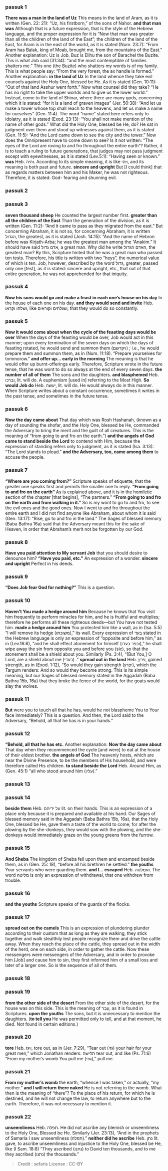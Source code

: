 
### passuk 1
<b>There was a man in the land of Uz</b> This means in the land of Aram, as it is written (Gen. 22: 21): “Uz, his firstborn,” of the sons of Nahor.
<b>and that man was</b> Although that is a future expression, that is the style of the Hebrew language, and the proper expression for it is “Now that man was greater than all the children of the land of the East”; the children of the land of the East, for Aram is in the east of the world, as it is stated (Num. 23:7): “From Aram has Balak, king of Moab, brought me, from the mountains of the East.” Another explanation: Uz is Job. Buz is Elihu the son of Barachel the Buzite. This is what Job said (31:34): “and the most contemptible of families shatters me.” This one (the Buzite) who shatters my words is of my family. This is what people say: “From the very forest, the ax handle is formed.” Another explanation: <b>in the land of Uz</b> In the land whence they take evil counsels against the Holy One, blessed be He. As it is stated (Gen. 10:11): “Out of that land Asshur went forth.” Now what counsel did they take? “He has no right to take the upper worlds and to give us the lower world.” Instead, come to the land of Shinar, where there are many gods, concerning which it is stated: “for it is a land of graven images” (Jer. 50:38): “And let us make a tower whose top shall reach to the heavens, and let us make a name for ourselves” (Gen. 11:4). The word “name” stated here refers only to idolatry, as it is stated (Exod. 23:13): “You shall not make mention of the name of other gods.” What did the Holy One, blessed be He, do? He sat in judgment over them and stood up witnesses against them, as it is stated (Gen. 11:5): “And the Lord came down to see the city and the tower.” Now does the Omnipresent have to come down to see? Is it not written: “The eyes of the Lord are roving to and fro throughout the entire earth”? Rather, it is to teach a ruling to future generations, that judges may not pass judgment except with eyewitnesses, as it is stated (Lev.5:1): “Having seen or known.”
<b>was</b> Heb. והיה. According to its simple meaning, it is like ויהי, and its meaning is both past and future.
<b>sincere and upright</b> But [I could think] that as regards matters between him and his Maker, he was not righteous. Therefore, it is stated: God- fearing and shunning evil.

### passuk 2

### passuk 3
<b>seven thousand sheep</b> He counted the largest number first.
<b>greater than all the children of the East</b> Than the generation of the division, as it is written (Gen. 11:2): “And it came to pass as they migrated from the east.” But concerning Abraham, it is not so, for concerning Abraham, it is written הגדול, the greatest, as it is stated (Josh. 14:15): “And the name of Hebron before was Kirjath-Arba; he was the greatest man among the “Anakim.” It should have said אדם גדול, a great man. Why did he write האדם הגדול, the greatest man? By this, Scripture hinted that he was a great man who passed ten tests. Therefore, his title is written with two “heys”, the numerical value of which is ten. Job, however, described by the word גדול, greater, passed only one [test], as it is stated: sincere and upright, etc., that out of that entire generation, he was not apprehended for that iniquity.

### passuk 4
<b>Now his sons would go and make a feast in each one’s house on his day</b> In the house of each one on his day.
<b>and they would send and invite</b> Heb. ושלחו וקראו, like ושולחים וקוראים, that they would do so constantly.

### passuk 5
<b>Now it would come about when the cycle of the feasting days would be over</b> When the days of the feasting would be over, Job would act in this manner; upon every termination of the seven days on which the days of feasting rotated, he would send and summon them (ויקדשם) ; i.e., he would prepare them and summon them, as in (Num. 11:18). “Prepare yourselves for tommorow.”
<b>and offer up... early in the morning</b> The meaning is that he would offer up burnt-offerings early. Therefore, Scripture wrote in the future tense, that he was wont to do so always at the end of every seven days.
<b>the number of all of them</b> The sons and the daughters.
<b>and blasphemed</b> Heb. וברכו, lit. will do. A euphemism [used in] referring to the Most High.
<b>So would Job do</b> Heb. יעשה, lit. will do. He would always do in this manner. When Scripture writes about a constant occurrence, sometimes it writes in the past tense, and sometimes in the future tense.

### passuk 6
<b>Now the day came about</b> That day which was Rosh Hashanah, (known as a day of sounding the shofar, and the Holy One, blessed be He, commanded the Adversary to bring the merit and the guilt of all creatures. This is the meaning of “from going to and fro on the earth.”)
<b>and the angels of God came to stand beside the Lord</b> to contend with Him, because the expression of standing refers only to judgment, as it is stated (Isa. 3:13): “The Lord stands to plead.”
<b>and the Adversary, too, came among them</b> to accuse the people.

### passuk 7
<b>“Where are you coming from?”</b> Scripture speaks of etiquette, that the greater one speaks first and permits the smaller one to reply.
<b>“From going to and fro on the earth”</b> As is explained above, and it is in the homiletic section of the chapter [that begins], “The partners.”
<b>“From going to and fro on the earth and from walking in it.”</b> So is my wont to go to and fro, to see the evil ones and the good ones. Now I went to and fro throughout the entire earth and I did not find anyone like Abraham, about whom it is said (Gen. 13:17): “Rise, go to and fro in the land.” The Sages of blessed memory (Baba Bathra 16a) said that the Adversary meant this for the sake of Heaven, in order that Abraham’s merit not be forgotten by our God.

### passuk 8
<b>Have you paid attention to My servant Job</b> that you should desire to denounce him?
<b>“Have you paid, etc.”</b> An expression of a wonder.
<b>sincere and upright</b> Perfect in his deeds.

### passuk 9
<b>“Does Job fear God for nothing?”</b> This is a question.

### passuk 10
<b>Haven’t You made a hedge around him</b> Because he knows that You visit him frequently to perform miracles for him, and he is fruitful and multiplies; therefore he performs all these righteous deeds—but You have not tested him.
<b>made a hedge around him</b> You protected him like a wall, as in (Isa. 5:5) “I will remove its hedge (משוכתו),” its wall. Every expression of בעד stated in the Hebrew language is only an expression of “opposite and before him,” as in (Lev.16:6), “and he shall effect atonement for himself (וכפר בעדו),” he shall wipe away the sin from opposite you and before you (sic), so that the atonement shall be a shield about you. Similarly (Ps. 3:4), “[But You,] O Lord, are a shield about me (בעדי) .”
<b>spread out in the land</b> Heb. פרץ, gained strength, as in (Exod. 1:12), “So would they gain strength (יפרץ), which the Targum renders: And so would they become strong. This is its simple meaning, but our Sages of blessed memory stated in the Aggadah (Baba Bathra 15b, 16a) that they broke the fence of the world, for the goats would slay the wolves.

### passuk 11
<b>But</b> were you to touch all that he has, would he not blaspheme You to Your face immediately? This is a question. And then, the Lord said to the Adversary, “Behold, all that he has is in your hands.”

### passuk 12
<b>“Behold, all that he has etc.</b> Another explanation: <b>Now the day came about</b> That day when they recommenced the cycle [and were] to eat at the house of their eldest brother.
<b>the angels of God</b> The heavenly hosts, which are near the Divine Presence, to be the members of His household, and were therefore called His children.
<b>to stand beside the Lord</b> Heb. Around Him, as (Gen. 45:1) “all who stood around him (עליו).”

### passuk 13

### passuk 14
<b>beside them</b> Heb. על ידיהם lit. on their hands. This is an expression of a place only because it is prepared and available at his hand. Our Sages of blessed memory said in the Aggadah (Baba Bathra 15b, 16a), that the Holy One, blessed be He, gave them a taste of the world to come; for after the plowing by the she-donkeys, they would sow with the plowing, and the she-donkeys would immediately graze on the young greens from the furrow.

### passuk 15
<b>And Sheba</b> The kingdom of Sheba fell upon them and encamped beside them, as in (Gen. 25: 18), “before all his brethren he settled.”
<b>the youths</b> Your servants who were guarding them.
<b>and I... escaped</b> Heb. ואמלטה. The word מליטה is only an expression of withdrawal, that one withdrew from trouble.

### passuk 16
<b>and the youths</b> Scripture speaks of the guards of the flocks.

### passuk 17
<b>spread out on the camels</b> This is an expression of plundering plunder according to their custom that as long as they are walking, they stick together and walk stealthily lest people recognize them and drive the cattle away. When they reach the place of the cattle, they spread out in the width of the herd, one on each side, in order to gather the cattle. Now these messengers were messengers of the Adversary, and in order to provoke him [Job] and cause him to sin, they first informed him of a small loss and later of a larger one. So is the sequence of all of them.

### passuk 18

### passuk 19
<b>from the other side of the desert</b> From the other side of the desert, for the house was on this side. This is the meaning of עֵבֶר, as it is found in Scriptures.
<b>upon the youths</b> The sons, but it is unnecessary to mention the daughters.
(<b>to tell you</b> He was permitted only to tell, and at that moment, he died. Not found in certain editions.)

### passuk 20
<b>tore</b> Heb. ויגז, tore out, as in (Jer. 7:29), “Tear out (גזי) your hair for your great men,” which Jonathan renders: תלישה tear out, and like (Ps. 71:6) “From my mother’s womb You pull me (גוזי),” pull me.

### passuk 21
<b>From my mother’s womb</b> the earth, “whence I was taken,” or actually, “my mother.”
<b>and I will return there naked</b> He is not referring to the womb. What then is the meaning of “there”? To the place of his return, for which he is destined, and he will not change the law, to return anywhere but to the earth. Therefore, it was not necessary to mention it.

### passuk 22
<b>unseemliness</b> Heb. תפלה. He did not ascribe any blemish or unseemliness to the Holy One, Blessed be He. Similarly (Jer. 23:13), “And in the prophets of Samaria I saw unseemliness (תפלה).”
<b>neither did he ascribe</b> Heb. נתן lit. gave, to ascribe unseemliness and injustice to the Holy One, blessed be He, like (I Sam. 18:8) “They ascribed (נתנו) to David ten thousands, and to me they ascribed (נתנו) the thousands.”

>Credit : sefaris
>License : CC-BY